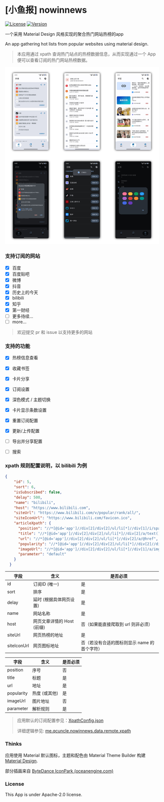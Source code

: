 # [小鱼报] nowinnews

[![License](https://img.shields.io/github/license/qcuncle/nowinnews)](LICENSE)
[![Version](https://img.shields.io/github/v/release/qcuncle/nowinnews)](https://github.com/qcuncle/nowinnews/releases)

一个采用 Material Design 风格实现的聚合热门网站热榜的app

An app gathering hot lists from popular websites using material design.

>  本应用通过 xpath 查询热门站点的热榜数据信息，从而实现通过一个 App 便可以查看订阅的热门网站热榜数据。



![Example](assets/screenshot.jpeg)



### 支持订阅的网站

- [x] 百度
- [x] 百度贴吧
- [x] 微博
- [x] 抖音
- [x] 历史上的今天
- [x] bilibili
- [x] 知乎
- [x] 第一财经
- [ ] 更多待续...
- [ ] more...

> 欢迎提交 pr 和 issue 以支持更多的网站



### 支持的功能

- [x] 热榜信息查看
- [x] 收藏书签
- [x] 卡片分享
- [x] 订阅设置
- [x] 深色模式 / 主题切换
- [x] 卡片显示条数设置
- [x] 重置订阅配置
- [x] 更新/上传配置
- [ ] 导出并分享配置
- [ ] 搜索



### xpath 规则配置说明，以 bilibili 为例

```json
{
    "id": 5,
    "sort": 6,
    "isSubscribed": false,
    "delay": 500,
    "name": "bilibili",
    "host": "https://www.bilibili.com",
    "siteUrl": "https://www.bilibili.com/v/popular/rank/all/",
    "siteIconUrl": "https://www.bilibili.com/favicon.ico",
    "articleXpath": {
      "position": "//*[@id='app']//div[2]/div[2]/ul/li[*]//div[1]/i/span/text()[1]",
      "title": "//*[@id='app']//div[2]/div[2]/ul/li[*]//div[2]/a/text()[1]",
      "url": "//*[@id='app']//div[2]/div[2]/ul/li[*]//div[2]/a/@href",
      "popularity": "//*[@id='app']//div[2]/div[2]/ul/li[*]//div[2]//div/span[1]/text()[1]",
      "imageUrl": "//*[@id='app']//div[2]/div[2]/ul/li[*]//div[1]/a/img/@data-src",
      "parameter": "default"
    }
  }
```



| 字段        | 含义                       | 是否必须                                     |
| ----------- | -------------------------- | -------------------------------------------- |
| id          | 订阅ID (唯一)              | 是                                           |
| sort        | 排序                       | 是                                           |
| delay       | 延时 (根据具体网页设置)    | 是                                           |
| name        | 网站名称                   | 是                                           |
| host        | 网页文章详情的 Host (前缀) | 否（如果能直接爬取到 url 则非必须）          |
| siteUrl     | 网页热榜的地址             | 是                                           |
| siteIconUrl | 网页图标地址               | 否（若没有合适的图标则显示 name 的首个字符） |



| 字段       | 含义          | 是否必须 |
| ---------- | ------------- | -------- |
| position   | 序号          | 否       |
| title      | 标题          | 是       |
| url        | 地址          | 是       |
| popularity | 热度 (或其他) | 是       |
| imageUrl   | 图片地址      | 否       |
| parameter  | 解析规则      | 是       |

> 应用默认的订阅配置参见：[XpathConfig.json](https://github.com/QCuncle/nowinnews/blob/main/app/src/main/assets/XpathConfig.json)
>
> 详细逻辑参见:  [me.qcuncle.nowinnews.data.remote.xpath](https://github.com/QCuncle/nowinnews/tree/main/app/src/main/java/me/qcuncle/nowinnews/data/remote/xpath)



### Thinks

应用使用 Material 默认图标，主题和配色由 Material Theme Builder 构建 [Material Design](https://m3.material.io/theme-builder#/custom).

部分插画来自 [ByteDance IconPark (oceanengine.com)](https://iconpark.oceanengine.com/home)



### License

This App is under Apache-2.0 license.
